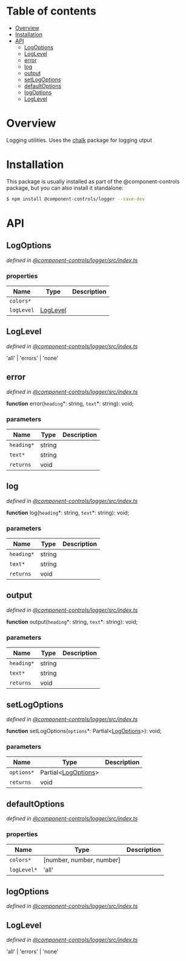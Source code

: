 # Table of contents

-   [Overview](#overview)
-   [Installation](#installation)
-   [API](#api)
    -   [LogOptions](#logoptions)
    -   [LogLevel](#loglevel)
    -   [error](#error)
    -   [log](#log)
    -   [output](#output)
    -   [setLogOptions](#setlogoptions)
    -   [defaultOptions](#defaultoptions)
    -   [logOptions](#logoptions-1)
    -   [LogLevel](#loglevel-1)

# Overview

Logging utilities. Uses the [chalk](https://github.com/chalk/chalk#readme) package for logging utput

# Installation

This package is usually installed as part of the @component-controls package, but you can also install it standalone:

```bash
$ npm install @component-controls/logger --save-dev
```

# API

<tsdoc-typescript entry="./src/index.ts" files="../specification/src/configuration.ts"/>

<!-- START-TSDOC-TYPESCRIPT -->

## LogOptions

_defined in [@component-controls/logger/src/index.ts](https://github.com/ccontrols/component-controls/tree/master/core/logger/src/index.ts#L5)_



### properties

| Name       | Type                  | Description |
| ---------- | --------------------- | ----------- |
| `colors*`  |                       |             |
| `logLevel` | [LogLevel](#loglevel) |             |

## LogLevel

_defined in [@component-controls/logger/src/index.ts](https://github.com/ccontrols/component-controls/tree/master/core/logger/src/index.ts#L3)_

'all' | 'errors' | 'none'

## error

_defined in [@component-controls/logger/src/index.ts](https://github.com/ccontrols/component-controls/tree/master/core/logger/src/index.ts#L26)_

**function** error(`heading`\*: string, `text`\*: string): void;

### parameters

| Name       | Type   | Description |
| ---------- | ------ | ----------- |
| `heading*` | string |             |
| `text*`    | string |             |
| `returns`  | void   |             |

## log

_defined in [@component-controls/logger/src/index.ts](https://github.com/ccontrols/component-controls/tree/master/core/logger/src/index.ts#L21)_

**function** log(`heading`\*: string, `text`\*: string): void;

### parameters

| Name       | Type   | Description |
| ---------- | ------ | ----------- |
| `heading*` | string |             |
| `text*`    | string |             |
| `returns`  | void   |             |

## output

_defined in [@component-controls/logger/src/index.ts](https://github.com/ccontrols/component-controls/tree/master/core/logger/src/index.ts#L17)_

**function** output(`heading`\*: string, `text`\*: string): void;

### parameters

| Name       | Type   | Description |
| ---------- | ------ | ----------- |
| `heading*` | string |             |
| `text*`    | string |             |
| `returns`  | void   |             |

## setLogOptions

_defined in [@component-controls/logger/src/index.ts](https://github.com/ccontrols/component-controls/tree/master/core/logger/src/index.ts#L32)_

**function** setLogOptions(`options`\*: Partial&lt;[LogOptions](#logoptions)>): void;

### parameters

| Name       | Type                                  | Description |
| ---------- | ------------------------------------- | ----------- |
| `options*` | Partial&lt;[LogOptions](#logoptions)> |             |
| `returns`  | void                                  |             |

## defaultOptions

_defined in [@component-controls/logger/src/index.ts](https://github.com/ccontrols/component-controls/tree/master/core/logger/src/index.ts#L10)_



### properties

| Name        | Type                      | Description |
| ----------- | ------------------------- | ----------- |
| `colors*`   | \[number, number, number] |             |
| `logLevel*` | 'all'                     |             |

## logOptions

_defined in [@component-controls/logger/src/index.ts](https://github.com/ccontrols/component-controls/tree/master/core/logger/src/index.ts#L15)_



## LogLevel

_defined in [@component-controls/logger/src/index.ts](https://github.com/ccontrols/component-controls/tree/master/core/logger/src/index.ts#L3)_

'all' | 'errors' | 'none'

<!-- END-TSDOC-TYPESCRIPT -->
